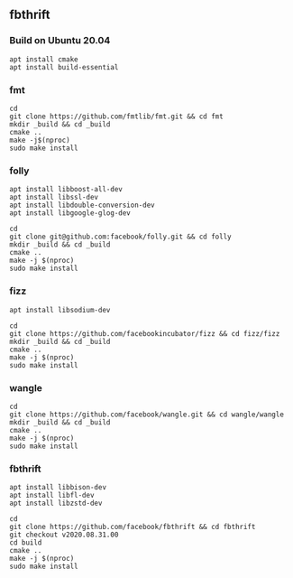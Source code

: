 ## fbthrift

### Build on Ubuntu 20.04


```
apt install cmake
apt install build-essential
```

### fmt

```
cd
git clone https://github.com/fmtlib/fmt.git && cd fmt
mkdir _build && cd _build
cmake ..
make -j$(nproc)
sudo make install
```

### folly

```
apt install libboost-all-dev
apt install libssl-dev
apt install libdouble-conversion-dev
apt install libgoogle-glog-dev
```

```
cd
git clone git@github.com:facebook/folly.git && cd folly
mkdir _build && cd _build
cmake ..
make -j $(nproc)
sudo make install
```

### fizz

```
apt install libsodium-dev
```

```
cd
git clone https://github.com/facebookincubator/fizz && cd fizz/fizz
mkdir _build && cd _build
cmake ..
make -j $(nproc)
sudo make install
```

### wangle

```
cd
git clone https://github.com/facebook/wangle.git && cd wangle/wangle
mkdir _build && cd _build
cmake ..
make -j $(nproc)
sudo make install
```

### fbthrift

```
apt install libbison-dev
apt install libfl-dev
apt install libzstd-dev
```

```
cd
git clone https://github.com/facebook/fbthrift && cd fbthrift
git checkout v2020.08.31.00
cd build
cmake ..
make -j $(nproc)
sudo make install
```
